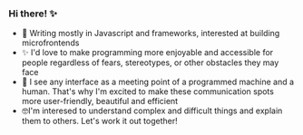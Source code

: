 ### Hi there! :sparkles:

- 🌱 Writing mostly in Javascript and frameworks, interested at building microfrontends
- :sparkles: I'd love to make programming more enjoyable and accessible for people regardless of fears, stereotypes, or other obstacles they may face
- :hugs: I see any interface as a meeting point of a programmed machine and a human. That's why I'm excited to make these communication spots more user-friendly, beautiful and efficient
-  :nerd_face:I'm interesed to understand complex and difficult things and explain them to others. Let's work it out together!

<!--<table style="border: none">
  <tr>
    <td><b>Latest work on interfaces</b></td>
    <td><b>Projects of Ecole 42</b></td>
  </tr>
  <tr>
    <td><img src="https://github-readme-stats.vercel.app/api/pin/?username=mangupli&repo=marvel-catalog"/></td>
    <td><img src="https://github-readme-stats.vercel.app/api/pin/?username=mangupli&repo=42_containers"/></td>
  </tr>
  <tr>
    <td> <img src="https://github-readme-stats.vercel.app/api/pin/?username=mangupli&repo=waterfall-flexbox-layout"/></td>
     <td><img src="https://github-readme-stats.vercel.app/api/pin/?username=mangupli&repo=minishell"/></td>
  </tr>
  <tr>
    <td><img src="https://github-readme-stats.vercel.app/api/pin/?username=mangupli&repo=employees-app"/></td>
    <td><img src="https://github-readme-stats.vercel.app/api/pin/?username=mangupli&repo=42_services"/></td>
  </tr>
   <tr>
    <td><img src="https://github-readme-stats.vercel.app/api/pin/?username=mangupli&repo=currency-converter"/></td>
    <td><img src="https://github-readme-stats.vercel.app/api/pin/?username=mangupli&repo=42_ft_printf"/></td>
  </tr> 
  <tr>
    <td><img src="https://github-readme-stats.vercel.app/api/pin/?username=mangupli&repo=prepared-meals-delivery-website"/></td>
    <td><img src="https://github-readme-stats.vercel.app/api/pin/?username=mangupli&repo=42_ft_printf"/></td>
  </tr> 
  <tr>
    <td>and more...</td>
    <td>and more...</td>
  </tr>
  <tr>
    <td><b>Working with algorithms</b></td>
    <td></td>
  </tr>
  <tr>
    <td><img src="https://github-readme-stats.vercel.app/api/pin/?username=mangupli&repo=quicksort"/></td>
    <td></td>
  </tr>
  <tr>
    <td><img src="https://github-readme-stats.vercel.app/api/pin/?username=mangupli&repo=42_philosophers"/></td>
    <td></td>
  </tr>
 
</table> -->


<!--

List of icons:
https://gist.github.com/rxaviers/7360908
example of stats api colors
   <img src="https://github-readme-stats.vercel.app/api/pin/?username=mangupli&repo=42_ft_printf&theme=react&bg_color=1F222E&title_color=F85D7F&hide_border=true&icon_color=F8D866&show_icons=false&show_description=false"/

INSPO HERE https://towardsdatascience.com/enrich-your-github-profile-with-these-tips-272fa1eafe05



- 🌱 I’m currently learning ...
- 👯 I’m looking to collaborate on ...
- 🤔 I’m looking for help with ...
- 💬 Ask me about ...
- 📫 How to reach me: ...
- 😄 Pronouns: ...
- ⚡ Fun fact: ...
-->
